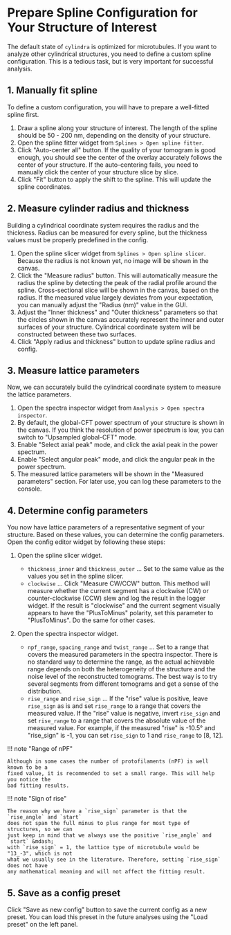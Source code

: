 # Prepare Spline Configuration for Your Structure of Interest

The default state of `cylindra` is optimized for microtubules. If you want to analyze
other cylindrical structures, you need to define a custom spline configuration. This is
a tedious task, but is very important for successful analysis.

## 1. Manually fit spline

To define a custom configuration, you will have to prepare a well-fitted spline first.

1. Draw a spline along your structure of interest. The length of the spline should be
   50 - 200 nm, depending on the density of your structure.
2. Open the spline fitter widget from `Splines > Open spline fitter`.
3. Click "Auto-center all" button. If the quality of your tomogram is good enough, you
   should see the center of the overlay accurately follows the center of your structure.
   If the auto-centering fails, you need to manually click the center of your structure
   slice by slice.
4. Click "Fit" button to apply the shift to the spline. This will update the spline
   coordinates.

## 2. Measure cylinder radius and thickness

Building a cylindrical coordinate system requires the radius and the thickness. Radius
can be measured for every spline, but the thickness values must be properly predefined
in the config.

1. Open the spline slicer widget from `Splines > Open spline slicer`. Because the radius
   is not known yet, no image will be shown in the canvas.
2. Click the "Measure radius" button. This will automatically measure the radius the
   spline by detecting the peak of the radial profile around the spline. Cross-sectional
   slice will be shown in the canvas, based on the radius. If the measured value largely
   deviates from your expectation, you can manually adjust the "Radius (nm)" value in
   the GUI.
3. Adjust the "Inner thickness" and "Outer thickness" parameters so that the circles
   shown in the canvas accurately represent the inner and outer surfaces of your
   structure. Cylindrical coordinate system will be constructed between these two
   surfaces.
4. Click "Apply radius and thickness" button to update spline radius and config.

## 3. Measure lattice parameters

Now, we can accurately build the cylindrical coordinate system to measure the lattice
parameters.

1. Open the spectra inspector widget from `Analysis > Open spectra inspector`.
2. By default, the global-CFT power spectrum of your structure is shown in the canvas.
   If you think the resolution of power spectrum is low, you can switch to "Upsampled
   global-CFT" mode.
3. Enable "Select axial peak" mode, and click the axial peak in the power spectrum.
4. Enable "Select angular peak" mode, and click the angular peak in the power spectrum.
5. The measured lattice parameters will be shown in the "Measured parameters" section.
   For later use, you can log these parameters to the console.

## 4. Determine config parameters

You now have lattice parameters of a representative segment of your structure. Based on
these values, you can determine the config parameters. Open the config editor widget
by following these steps:

1. Open the spline slicer widget.
   - `thickness_inner` and `thickness_outer` ... Set to the same value as the values you
     set in the spline slicer.
   - `clockwise` ... Click "Measure CW/CCW" button. This method will measure whether the
     current segment has a clockwise (CW) or counter-clockwise (CCW) slew and log the
     result in the logger widget. If the result is "clockwise" and the current segment
     visually appears to have the "PlusToMinus" polarity, set this parameter to
     "PlusToMinus". Do the same for other cases.

2. Open the spectra inspector widget.
   - `npf_range`, `spacing_range` and `twist_range` ... Set to a range that covers the
     measured parameters in the spectra inspector. There is no standard way to determine
     the range, as the actual achievable range depends on both the heterogeneity of the
     structure and the noise level of the reconstructed tomograms. The best way is to
     try several segments from different tomograms and get a sense of the distribution.
   - `rise_range` and `rise_sign` ... If the "rise" value is positive, leave `rise_sign`
     as is and set `rise_range` to a range that covers the measured value. If the "rise"
     value is negative, invert `rise_sign` and set `rise_range` to a range that covers
     the absolute value of the measured value. For example, if the measured "rise" is
     -10.5&deg; and "rise_sign" is -1, you can set `rise_sign` to 1 and `rise_range` to
     [8, 12].

!!! note "Range of nPF"

    Although in some cases the number of protofilaments (nPF) is well known to be a
    fixed value, it is recommended to set a small range. This will help you notice the
    bad fitting results.

!!! note "Sign of rise"

    The reason why we have a `rise_sign` parameter is that the `rise_angle` and `start`
    does not span the full minus to plus range for most type of structures, so we can
    just keep in mind that we always use the positive `rise_angle` and `start` &mdash;
    with `rise_sign` = 1, the lattice type of microtubule would be "13_-3", which is not
    what we usually see in the literature. Therefore, setting `rise_sign` does not have
    any mathematical meaning and will not affect the fitting result.

## 5. Save as a config preset

Click "Save as new config" button to save the current config as a new preset. You can
load this preset in the future analyses using the "Load preset" on the left panel.
